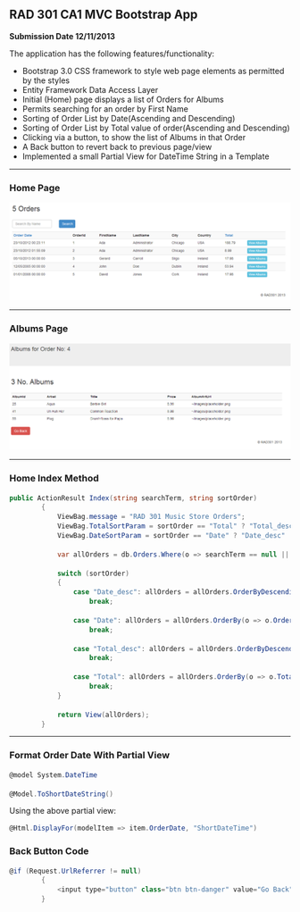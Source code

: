## RAD 301 CA1 MVC Bootstrap App

**Submission Date 12/11/2013**

The application has the following features/functionality:

* Bootstrap 3.0 CSS framework to style web page elements as permitted by the styles
* Entity Framework Data Access Layer
* Initial (Home) page displays a list of Orders for Albums
* Permits searching for an order by First Name
* Sorting of Order List by Date(Ascending and Descending)
* Sorting of Order List by Total value of order(Ascending and Descending)
* Clicking via a button, to show the list of Albums in that Order
* A Back button to revert back to previous page/view
* Implemented a small Partial View for DateTime String in a Template

---

### Home Page

![Screenshot](screen.png)

---

### Albums Page

![Screenshot](screen2.png)

---


### Home Index Method

```csharp
public ActionResult Index(string searchTerm, string sortOrder)
        {
            ViewBag.message = "RAD 301 Music Store Orders";
            ViewBag.TotalSortParam = sortOrder == "Total" ? "Total_desc" : "Total";
            ViewBag.DateSortParam = sortOrder == "Date" ? "Date_desc" : "Date";

            var allOrders = db.Orders.Where(o => searchTerm == null || o.FirstName.Contains(searchTerm));
            
            switch (sortOrder)
            {
                case "Date_desc": allOrders = allOrders.OrderByDescending(o => o.OrderDate);
                    break;

                case "Date": allOrders = allOrders.OrderBy(o => o.OrderDate);
                    break;

                case "Total_desc": allOrders = allOrders.OrderByDescending(o => o.Total);
                    break;

                case "Total": allOrders = allOrders.OrderBy(o => o.Total);
                    break;
            }

            return View(allOrders);
        }
```

---

### Format Order Date With Partial View 

```csharp
@model System.DateTime

@Model.ToShortDateString()
```
Using the above partial view:

```csharp
@Html.DisplayFor(modelItem => item.OrderDate, "ShortDateTime")
```

### Back Button Code

```csharp
@if (Request.UrlReferrer != null)
        {
            <input type="button" class="btn btn-danger" value="Go Back" onclick="history.go(-1); return false;" />
        }
```
